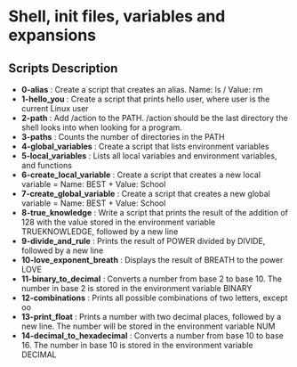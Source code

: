 <h1>Shell, init files, variables and expansions</h1>
<h2>Scripts Description</h2>
<ul>
<li><strong>0-alias</strong> : Create a script that creates an alias. Name: ls / Value: rm</li>
<li><strong>1-hello_you</strong> : Create a script that prints hello user, where user is the current Linux user</li>
<li><strong>2-path</strong> : Add /action to the PATH. /action should be the last directory the shell looks into when looking for a program.</li>
<li><strong>3-paths</strong> : Counts the number of directories in the PATH</li>
<li><strong>4-global_variables</strong> : Create a script that lists environment variables</li>
<li><strong>5-local_variables</strong> : Lists all local variables and environment variables, and functions</li>
<li><strong>6-create_local_variable</strong> : Create a script that creates a new local variable = Name: BEST + Value: School</li>
<li><strong>7-create_global_variable</strong> : Create a script that creates a new global variable = Name: BEST + Value: School</li>
<li><strong>8-true_knowledge</strong> : Write a script that prints the result of the addition of 128 with the value stored in the environment variable TRUEKNOWLEDGE, followed by a new line</li>
<li><strong>9-divide_and_rule</strong> : Prints the result of POWER divided by DIVIDE, followed by a new line</li>
<li><strong>10-love_exponent_breath</strong> : Displays the result of BREATH to the power LOVE</li>
<li><strong>11-binary_to_decimal</strong> : Converts a number from base 2 to base 10. The number in base 2 is stored in the environment variable BINARY</li>
<li><strong>12-combinations</strong> : Prints all possible combinations of two letters, except oo</li>
<li><strong>13-print_float</strong> : Prints a number with two decimal places, followed by a new line. The number will be stored in the environment variable NUM</li>
<li><strong>14-decimal_to_hexadecimal</strong> : Converts a number from base 10 to base 16. The number in base 10 is stored in the environment variable DECIMAL</li>
</ul>
